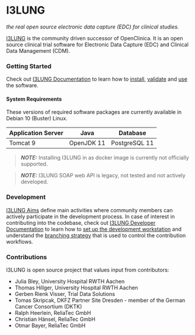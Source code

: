 I3LUNG
============

_the real open source electronic data capture (EDC) for clinical studies._

[I3LUNG](https://I3LUNG.org) is the community driven successor of OpenClinica. It is an open source clinical trial software for Electronic Data Capture (EDC) and Clinical Data Management (CDM). 

### Getting Started

Check out [I3LUNG Documentation](https://I3LUNG.org/documentation) to learn how to [install](https://I3LUNG.org/documentation/install.html), [validate](https://I3LUNG.org/documentation#Tests) and [use](https://I3LUNG.org/documentation/manuals.html) the software.

#### System Requirements

These versions of required software packages are currently available in Debian 10 (Buster) Linux.

| Application Server | Java       | Database      | 
|--------------------|------------|---------------|
| Tomcat 9           | OpenJDK 11 | PostgreSQL 11 |

> **_NOTE:_** Installing I3LUNG in as docker image is currently not officially supported.

> **_NOTE:_** I3LUNG SOAP web API is legacy, not tested and not actively developed.

### Development

[I3LUNG Aims](https://I3LUNG.org/goals.html) define main activities where community members can actively participate in the development process. In case of interest in contributing into the codebase, check out [I3LUNG Developer Documentation](https://I3LUNG-docs.readthedocs.io) to learn how to [set up the development workstation](https://I3LUNG-docs.readthedocs.io/en/latest/dev/dev-machine.html) and understand the [branching strategy](https://I3LUNG-docs.readthedocs.io/en/latest/dev/developer.html) that is used to control the contribution workflows.

### Contributions
                          
I3LUNG is open source project that values input from contributors:

* Julia Bley, University Hospital RWTH Aachen
* Thomas Hillger, University Hospital RWTH Aachen
* Gerben Rienk Visser, Trial Data Solutions
* Tomas Skripcak, DKFZ Partner Site Dresden - member of the German Cancer Consortium (DKTK)
* Ralph Heerlein, ReliaTec GmbH
* Christian Hänsel, ReliaTec GmbH
* Otmar Bayer, ReliaTec GmbH 

